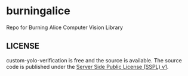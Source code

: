 # burningalice
Repo for Burning Alice Computer Vision Library

## LICENSE

  custom-yolo-verification is free and the source is available. The source code is published
  under the [Server Side Public License (SSPL) v1](LICENSE.txt).
